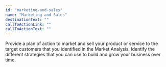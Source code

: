 ```yaml
---
id: "marketing-and-sales"
name: "Marketing and Sales"
destinationText: ""
callToActionLink: ""
callToActionText: ""
---
```


Provide a plan of action to market and sell your product or service to the target customers that you identified in the Market Analysis. Identify the different strategies that you can use to build and grow your business over time.
